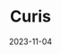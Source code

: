 ---
title: "Curis"
description: "Seeks to keep physicians informed about the best course of action for their patients. The project specifically focuses on Cancer patients and finds relevant medical trials for the patient."
date: 2023-11-04
redirect: "https://devpost.com/software/curis-rlajbk"
img: "assets/img/curis.png"
---
